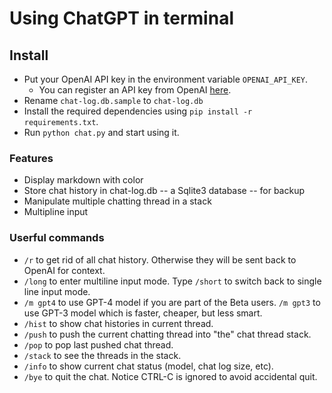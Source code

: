 # Using ChatGPT in terminal

## Install

* Put your OpenAI API key in the environment variable `OPENAI_API_KEY`.
  * You can register an API key from OpenAI [here](https://platform.openai.com/signup).
* Rename `chat-log.db.sample` to `chat-log.db`
* Install the required dependencies using `pip install -r requirements.txt`.
* Run `python chat.py` and start using it.

### Features
* Display markdown with color
* Store chat history in chat-log.db -- a Sqlite3 database -- for backup
* Manipulate multiple chatting thread in a stack
* Multipline input

### Userful commands

* `/r` to get rid of all chat history. Otherwise they will be sent back to OpenAI for context.
* `/long` to enter multiline input mode. Type `/short` to switch back to single line input mode.
* `/m gpt4` to use GPT-4 model if you are part of the Beta users. `/m gpt3` to use GPT-3 model which is faster, cheaper, but less smart.
* `/hist` to show chat histories in current thread.
* `/push` to push the current chatting thread into "the" chat thread stack.
* `/pop` to pop last pushed chat thread.
* `/stack` to see the threads in the stack.
* `/info` to show current chat status (model, chat log size, etc).
* `/bye` to quit the chat. Notice CTRL-C is ignored to avoid accidental quit.

